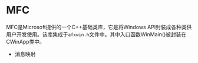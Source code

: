 # MFC

MFC是Microsoft提供的一个C++基础类库，它是将Windows API封装成各种类供用户开发使用。该库集成于`afxwin.h`文件中。其中入口函数WinMain()被封装在CWinApp类中。


* 消息映射
